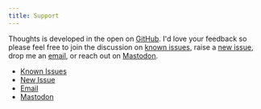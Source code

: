 ```yaml
---
title: Support
---
```


Thoughts is developed in the open on [GitHub](https://github.com/inseven/thoughts). I'd love your feedback so please feel free to join the discussion on [known issues](https://github.com/inseven/thoughts/issues), raise a [new issue](https://github.com/inseven/thoughts/issues/new), drop me an [email](mailto:support@jbmorley.co.uk?subject=Thoughts%20Support), or reach out on [Mastodon](https://mastodon.me.uk/web/@jbmorley).

- [Known Issues](https://github.com/inseven/thoughts/issues)
- [New Issue](https://github.com/inseven/thoughts/issues/new)
- [Email](mailto:support@jbmorley.co.uk?subject=Thoughts%20Support)
- [Mastodon](https://mastodon.me.uk/web/@jbmorley)
